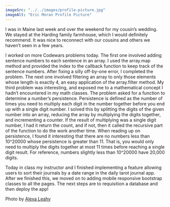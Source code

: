 ```yaml
---
imageSrc: "../../images/profile-picture.jpg"
imageAlt: "Eric Moran Profile Picture"
---
```


I was in Maine last week and over the weekend for my cousin’s wedding. We stayed at the Harding family farmhouse, which I would definitely recommend. It was nice to reconnect with our cousins and others we haven’t seen in a few years.

I worked on more Codewars problems today. The first one involved adding sentence numbers to each sentence in an array. I used the array.map method and provided the index to the callback function to keep track of the sentence numbers. After fixing a silly off-by-one error, I completed the problem. The next one involved filtering an array to only those elements whose length is exactly 4, an easy application of the array.filter method. My third problem was interesting, and exposed me to a mathematical concept I hadn’t encountered in my math classes. The problem asked for a function to determine a number’s persistence. Persistence is defined as the number of times you need to multiply each digit in the number together before you end up with a single digit number. I solved this by splitting the digits of the given number into an array, reducing the array by multiplying the digits together, and incrementing a counter. If the result of multiplying was a single digit number, I had it return the count, and if not, then it called the recursive part of the function to do the work another time. When reading up on persistence, I found it interesting that there are no numbers less than 10^20000 whose persistence is greater than 11. That is, you would only need to multiply the digits together at most 11 times before reaching a single digit result. For reference, numbers slightly less than 10^20000 have 20,000 digits.

Today in class my instructor and I finished implementing a feature allowing users to sort their journals by a date range in the daily tarot journal app. After we finished this, we moved on to adding mobile responsive bootstrap classes to all the pages. The next steps are to requisition a database and then deploy the app!

Photo by <a href="mailto:alexakleahy@gmail.com" target="_blank" rel="nofollow noopener noreferrer" aria-label="External Link"><u>Alexa Leahy</u></a>
